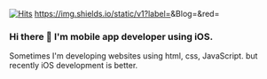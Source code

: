 [![Hits](https://hits.seeyoufarm.com/api/count/incr/badge.svg?url=https%3A%2F%2Fgithub.com%2FDevelopRecord&count_bg=%2379C83D&title_bg=%23555555&icon=&icon_color=%23E7E7E7&title=hits&edge_flat=false)](https://hits.seeyoufarm.com)
https://img.shields.io/static/v1?label=<LABEL>&Blog=<MESSAGE>&red=<COLOR>

### Hi there 👋 I'm mobile app developer using iOS.
Sometimes I'm developing websites using html, css, JavaScript. but recently iOS development is better.

<!--
**DevelopRecord/DevelopRecord** is a ✨ _special_ ✨ repository because its `README.md` (this file) appears on your GitHub profile.

Here are some ideas to get you started:

- 🔭 I’m currently working on ...
- 🌱 I’m currently learning ...
- 👯 I’m looking to collaborate on ...
- 🤔 I’m looking for help with ...
- 💬 Ask me about ...
- 📫 How to reach me: ...
- 😄 Pronouns: ...
- ⚡ Fun fact: ...
-->
